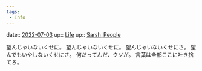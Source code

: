 ```yaml
---
tags:
 - Info
---
```


date:: [2022-07-03](Daily_Note/2022-07-03.md)
up:: [Life](../Bar/Novel/Chaos/Life.md)
up:: [Sarsh_People](../Bar/Novel/Nacaria/Sarsh_People.md)

望んじゃいないくせに。
望んじゃいないくせに。
望んじゃいないくせにさ。
望んでもいやしないくせにさ。
何だってんだ、クソが。
言葉は全部ここに吐き捨てろ。